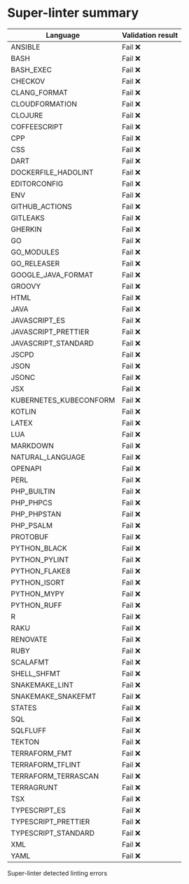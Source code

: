 # Super-linter summary

<!-- textlint-disable terminology -->
| Language               | Validation result |
| -----------------------|-------------------|
| ANSIBLE | Fail ❌ |
| BASH | Fail ❌ |
| BASH_EXEC | Fail ❌ |
| CHECKOV | Fail ❌ |
| CLANG_FORMAT | Fail ❌ |
| CLOUDFORMATION | Fail ❌ |
| CLOJURE | Fail ❌ |
| COFFEESCRIPT | Fail ❌ |
| CPP | Fail ❌ |
| CSS | Fail ❌ |
| DART | Fail ❌ |
| DOCKERFILE_HADOLINT | Fail ❌ |
| EDITORCONFIG | Fail ❌ |
| ENV | Fail ❌ |
| GITHUB_ACTIONS | Fail ❌ |
| GITLEAKS | Fail ❌ |
| GHERKIN | Fail ❌ |
| GO | Fail ❌ |
| GO_MODULES | Fail ❌ |
| GO_RELEASER | Fail ❌ |
| GOOGLE_JAVA_FORMAT | Fail ❌ |
| GROOVY | Fail ❌ |
| HTML | Fail ❌ |
| JAVA | Fail ❌ |
| JAVASCRIPT_ES | Fail ❌ |
| JAVASCRIPT_PRETTIER | Fail ❌ |
| JAVASCRIPT_STANDARD | Fail ❌ |
| JSCPD | Fail ❌ |
| JSON | Fail ❌ |
| JSONC | Fail ❌ |
| JSX | Fail ❌ |
| KUBERNETES_KUBECONFORM | Fail ❌ |
| KOTLIN | Fail ❌ |
| LATEX | Fail ❌ |
| LUA | Fail ❌ |
| MARKDOWN | Fail ❌ |
| NATURAL_LANGUAGE | Fail ❌ |
| OPENAPI | Fail ❌ |
| PERL | Fail ❌ |
| PHP_BUILTIN | Fail ❌ |
| PHP_PHPCS | Fail ❌ |
| PHP_PHPSTAN | Fail ❌ |
| PHP_PSALM | Fail ❌ |
| PROTOBUF | Fail ❌ |
| PYTHON_BLACK | Fail ❌ |
| PYTHON_PYLINT | Fail ❌ |
| PYTHON_FLAKE8 | Fail ❌ |
| PYTHON_ISORT | Fail ❌ |
| PYTHON_MYPY | Fail ❌ |
| PYTHON_RUFF | Fail ❌ |
| R | Fail ❌ |
| RAKU | Fail ❌ |
| RENOVATE | Fail ❌ |
| RUBY | Fail ❌ |
| SCALAFMT | Fail ❌ |
| SHELL_SHFMT | Fail ❌ |
| SNAKEMAKE_LINT | Fail ❌ |
| SNAKEMAKE_SNAKEFMT | Fail ❌ |
| STATES | Fail ❌ |
| SQL | Fail ❌ |
| SQLFLUFF | Fail ❌ |
| TEKTON | Fail ❌ |
| TERRAFORM_FMT | Fail ❌ |
| TERRAFORM_TFLINT | Fail ❌ |
| TERRAFORM_TERRASCAN | Fail ❌ |
| TERRAGRUNT | Fail ❌ |
| TSX | Fail ❌ |
| TYPESCRIPT_ES | Fail ❌ |
| TYPESCRIPT_PRETTIER | Fail ❌ |
| TYPESCRIPT_STANDARD | Fail ❌ |
| XML | Fail ❌ |
| YAML | Fail ❌ |
<!-- textlint-enable terminology -->

Super-linter detected linting errors
